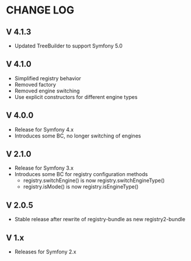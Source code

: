 CHANGE LOG
==========

V 4.1.3
-------

- Updated TreeBuilder to support Symfony 5.0

V 4.1.0
-------

- Simplified registry behavior
- Removed factory
- Removed engine switching
- Use explicit constructors for different engine types

V 4.0.0
-------

- Release for Symfony 4.x
- Introduces some BC, no longer switching of engines

V 2.1.0
-------

- Release for Symfony 3.x
- Introduces some BC for registry configuration methods
  - registry.switchEngine() is now registry.switchEngineType()
  - registry.isMode() is now registry.isEngineType()


V 2.0.5
-------

- Stable release after rewrite of registry-bundle as new registry2-bundle

V 1.x
-----

- Releases for Symfony 2.x
